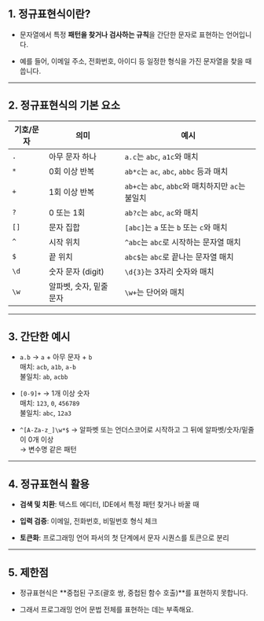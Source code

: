 

## 1. 정규표현식이란?

- 문자열에서 특정 **패턴을 찾거나 검사하는 규칙**을 간단한 문자로 표현하는 언어입니다.
    
- 예를 들어, 이메일 주소, 전화번호, 아이디 등 일정한 형식을 가진 문자열을 찾을 때 씁니다.
    

---

## 2. 정규표현식의 기본 요소

|기호/문자|의미|예시|
|---|---|---|
|`.`|아무 문자 하나|`a.c`는 `abc`, `a1c`와 매치|
|`*`|0회 이상 반복|`ab*c`는 `ac`, `abc`, `abbc` 등과 매치|
|`+`|1회 이상 반복|`ab+c`는 `abc`, `abbc`와 매치하지만 `ac`는 불일치|
|`?`|0 또는 1회|`ab?c`는 `abc`, `ac`와 매치|
|`[]`|문자 집합|`[abc]`는 `a` 또는 `b` 또는 `c`와 매치|
|`^`|시작 위치|`^abc`는 `abc`로 시작하는 문자열 매치|
|`$`|끝 위치|`abc$`는 `abc`로 끝나는 문자열 매치|
|`\d`|숫자 문자 (digit)|`\d{3}`는 3자리 숫자와 매치|
|`\w`|알파벳, 숫자, 밑줄 문자|`\w+`는 단어와 매치|

---

## 3. 간단한 예시

- `a.b` → `a` + 아무 문자 + `b`  
    매치: `acb`, `a1b`, `a-b`  
    불일치: `ab`, `acbb`
    
- `[0-9]+` → 1개 이상 숫자  
    매치: `123`, `0`, `456789`  
    불일치: `abc`, `12a3`
    
- `^[A-Za-z_]\w*$` → 알파벳 또는 언더스코어로 시작하고 그 뒤에 알파벳/숫자/밑줄이 0개 이상  
    → 변수명 같은 패턴
    

---

## 4. 정규표현식 활용

- **검색 및 치환**: 텍스트 에디터, IDE에서 특정 패턴 찾거나 바꿀 때
    
- **입력 검증**: 이메일, 전화번호, 비밀번호 형식 체크
    
- **토큰화**: 프로그래밍 언어 파서의 첫 단계에서 문자 시퀀스를 토큰으로 분리
    

---

## 5. 제한점

- 정규표현식은 **중첩된 구조(괄호 쌍, 중첩된 함수 호출)**를 표현하지 못합니다.
    
- 그래서 프로그래밍 언어 문법 전체를 표현하는 데는 부족해요.